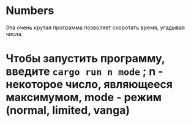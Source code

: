 # Numbers

 Эта очень крутая программа позволяет скоротать время, угадывая числа

# Чтобы запустить программу, введите `cargo run n mode` ; n - некоторое число, являющееся максимумом, mode - режим (normal, limited, vanga)
